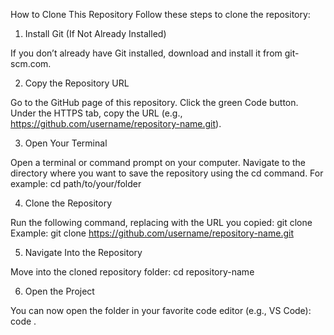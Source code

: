 How to Clone This Repository
Follow these steps to clone the repository:

1. Install Git (If Not Already Installed)

If you don’t already have Git installed, download and install it from git-scm.com.

2. Copy the Repository URL

Go to the GitHub page of this repository.
Click the green Code button.
Under the HTTPS tab, copy the URL (e.g., https://github.com/username/repository-name.git).

3. Open Your Terminal

Open a terminal or command prompt on your computer.
Navigate to the directory where you want to save the repository using the cd command. For example:
cd path/to/your/folder

4. Clone the Repository

Run the following command, replacing <repository-url> with the URL you copied:
git clone <repository-url>
Example:
git clone https://github.com/username/repository-name.git

5. Navigate Into the Repository

Move into the cloned repository folder:
cd repository-name

6. Open the Project

You can now open the folder in your favorite code editor (e.g., VS Code):
code .
